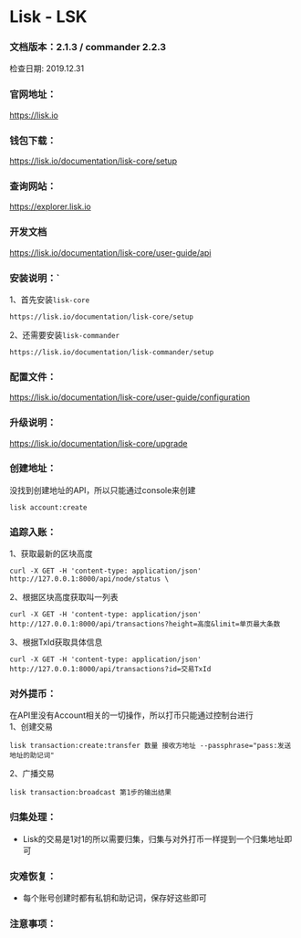# Lisk - LSK

### 文档版本：2.1.3 / commander 2.2.3
检查日期: 2019.12.31

### 官网地址：
https://lisk.io

### 钱包下载：
https://lisk.io/documentation/lisk-core/setup

### 查询网站：
https://explorer.lisk.io

### 开发文档
https://lisk.io/documentation/lisk-core/user-guide/api

### 安装说明：`
1、首先安装`lisk-core`  
```
https://lisk.io/documentation/lisk-core/setup
```
2、还需要安装`lisk-commander`
```
https://lisk.io/documentation/lisk-commander/setup
```

### 配置文件：
https://lisk.io/documentation/lisk-core/user-guide/configuration

### 升级说明：
https://lisk.io/documentation/lisk-core/upgrade

### 创建地址：
没找到创建地址的API，所以只能通过console来创建
```
lisk account:create
```

### 追踪入账：
1、获取最新的区块高度
```
curl -X GET -H 'content-type: application/json' http://127.0.0.1:8000/api/node/status \
```
2、根据区块高度获取叫一列表
```
curl -X GET -H 'content-type: application/json' http://127.0.0.1:8000/api/transactions?height=高度&limit=单页最大条数
```
3、根据TxId获取具体信息
```
curl -X GET -H 'content-type: application/json' http://127.0.0.1:8000/api/transactions?id=交易TxId
```

### 对外提币：
在API里没有Account相关的一切操作，所以打币只能通过控制台进行  
1、创建交易
```
lisk transaction:create:transfer 数量 接收方地址 --passphrase="pass:发送地址的助记词"
```
2、广播交易
```
lisk transaction:broadcast 第1步的输出结果
```

### 归集处理：
* Lisk的交易是1对1的所以需要归集，归集与对外打币一样提到一个归集地址即可

### 灾难恢复：
* 每个账号创建时都有私钥和助记词，保存好这些即可

### 注意事项：
